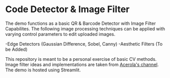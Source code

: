 # Code Detector & Image Filter
The demo functions as a basic QR &amp; Barcode Detector with Image Filter Capabilites. The following image processing techniques can be applied with varying control parameters to edit uploaded images.

-Edge Detectors (Gaussian Difference, Sobel, Canny)
-Aesthetic Filters (To be Added)

This repository is meant to be a personal exercise of basic CV methods. Image filter ideas and implementations are taken from [Acerola's channel](https://www.youtube.com/@Acerola). The demo is hosted using Streamlit.
